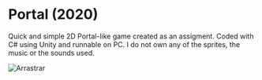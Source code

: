 # Portal (2020)
Quick and simple 2D Portal-like game created as an assigment. Coded with C# using Unity and runnable on PC. I do not own any of the sprites, the music or the sounds used.

![Arrastrar](https://user-images.githubusercontent.com/40747197/102284190-08989a00-3f34-11eb-9e08-de87e7417c3d.gif)
